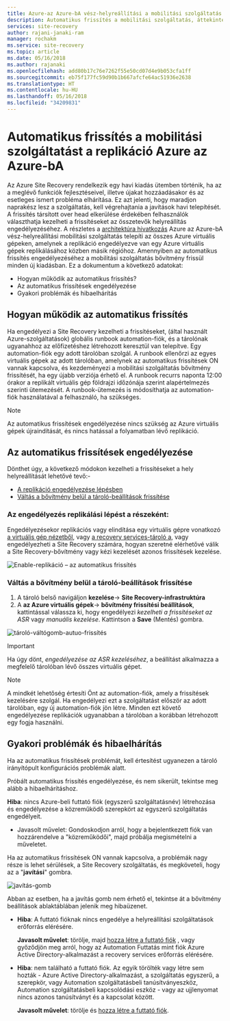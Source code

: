 ```yaml
---
title: Azure-az Azure-bA vész-helyreállítási a mobilitási szolgáltatás automatikus frissítése |} Microsoft Docs
description: Automatikus frissítés a mobilitási szolgáltatás, áttekintést nyújt a Azure Site Recovery segítségével Azure virtuális gépek replikálása esetén.
services: site-recovery
author: rajani-janaki-ram
manager: rochakm
ms.service: site-recovery
ms.topic: article
ms.date: 05/16/2018
ms.author: rajanaki
ms.openlocfilehash: add80b17c76e7262f55e50cd07d4e9b053cfa1ff
ms.sourcegitcommit: eb75f177fc59d90b1b667afcfe64ac51936e2638
ms.translationtype: HT
ms.contentlocale: hu-HU
ms.lasthandoff: 05/16/2018
ms.locfileid: "34209831"
---
```

# <a name="automatic-update-of-the-mobility-service-in-azure-to-azure-replication"></a>Automatikus frissítés a mobilitási szolgáltatást a replikáció Azure az Azure-bA

Az Azure Site Recovery rendelkezik egy havi kiadás ütemben történik, ha az a meglévő funkciók fejlesztéseivel, illetve újakat hozzáadásakor és az esetleges ismert probléma elhárítása. Ez azt jelenti, hogy maradjon naprakész lesz a szolgáltatás, kell végrehajtania a javítások havi telepítését. A frissítés társított over head elkerülése érdekében felhasználók választhatja kezelheti a frissítéseket az összetevők helyreállítás engedélyezéséhez. A részletes a [architektúra hivatkozás](azure-to-azure-architecture.md) Azure az Azure-bA vész-helyreállítási mobilitási szolgáltatás telepíti az összes Azure virtuális gépeken, amelynek a replikáció engedélyezve van egy Azure virtuális gépek replikálásához közben másik régióhoz. Amennyiben az automatikus frissítés engedélyezéséhez a mobilitási szolgáltatás bővítmény frissül minden új kiadásban. Ez a dokumentum a következő adatokat:

- Hogyan működik az automatikus frissítés?
- Az automatikus frissítések engedélyezése
- Gyakori problémák és hibaelhárítás
 
## <a name="how-does-automatic-update-work"></a>Hogyan működik az automatikus frissítés

Ha engedélyezi a Site Recovery kezelheti a frissítéseket, (által használt Azure-szolgáltatások) globális runbook automation-fiók, és a tárolónak ugyanahhoz az előfizetéshez létrehozott keresztül van telepítve. Egy automation-fiók egy adott tárolóban szolgál. A runbook ellenőrzi az egyes virtuális gépek az adott tárolóban, amelynek az automatikus frissítések ON vannak kapcsolva, és kezdeményezi a mobilitási szolgáltatás bővítmény frissítését, ha egy újabb verziója érhető el. A runbook recurrs naponta 12:00 órakor a replikált virtuális gép földrajzi időzónája szerint alapértelmezés szerinti ütemezését. A runbook-ütemezés is módosíthatja az automation-fiók használatával a felhasználó, ha szükséges. 

> [!NOTE]
> Az automatikus frissítések engedélyezése nincs szükség az Azure virtuális gépek újraindítását, és nincs hatással a folyamatban lévő replikáció.

## <a name="enable-automatic-updates"></a>Az automatikus frissítések engedélyezése

Dönthet úgy, a következő módokon kezelheti a frissítéseket a hely helyreállítását lehetővé tevő:-

- [A replikáció engedélyezése lépésben](#as-part-of-the-enable-replication-step)
- [Váltás a bővítmény belül a tároló-beállítások frissítése](#toggle-the-extension-update-settings-inside-the-vault)

### <a name="as-part-of-the-enable-replication-step"></a>Az engedélyezés replikálási lépést a részeként:

Engedélyezésekor replikációs vagy elindítása egy virtuális gépre vonatkozó [a virtuális gép nézetből](azure-to-azure-quickstart.md), vagy [a recovery services-tároló a](azure-to-azure-how-to-enable-replication.md), vagy engedélyezheti a Site Recovery számára, hogyan szeretné elérhetővé válik a Site Recovery-bővítmény vagy kézi kezelését azonos frissítések kezelése.

![Enable-replikáció – az automatikus frissítés](./media/azure-to-azure-autoupdate/enable-rep.png)

### <a name="toggle-the-extension-update-settings-inside-the-vault"></a>Váltás a bővítmény belül a tároló-beállítások frissítése

1. A tároló belső navigáljon **kezelése**-> **Site Recovery-infrastruktúra**
2. A **az Azure virtuális gépek**-> **bővítmény frissítési beállítások**, kattintással válassza ki, hogy engedélyezi *kezelheti a frissítéseket az ASR* vagy *manuális kezelése*. Kattintson a **Save** (Mentés) gombra.

![tároló-váltógomb-autuo-frissítés](./media/azure-to-azure-autoupdate/vault-toggle.png)

> [!Important] 
> Ha úgy dönt, *engedélyezése az ASR kezeléséhez*, a beállítást alkalmazza a megfelelő tárolóban lévő összes virtuális gépet.


> [!Note] 
> A mindkét lehetőség értesíti Önt az automation-fiók, amely a frissítések kezelésére szolgál. Ha engedélyezi ezt a szolgáltatást először az adott tárolóban, egy új automation-fiók jön létre. Minden ezt követő engedélyezése replikációk ugyanabban a tárolóban a korábban létrehozott egy fogja használni.

## <a name="common-issues--troubleshooting"></a>Gyakori problémák és hibaelhárítás

Ha az automatikus frissítések problémát, kell értesítést ugyanezen a tároló irányítópult konfigurációs problémák alatt. 

Próbált automatikus frissítés engedélyezése, és nem sikerült, tekintse meg alább a hibaelhárításhoz.

**Hiba**: nincs Azure-beli futtató fiók (egyszerű szolgáltatásnév) létrehozása és engedélyezése a közreműködő szerepkört az egyszerű szolgáltatás engedélyeit. 
- Javasolt művelet: Gondoskodjon arról, hogy a bejelentkezett fiók van hozzárendelve a "közreműködői", majd próbálja megismételni a műveletet.
 
Ha az automatikus frissítések ON vannak kapcsolva, a problémák nagy része is lehet sérülések, a Site Recovery szolgáltatás, és megköveteli, hogy az a "**javítási**" gombra.

![javítás-gomb](./media/azure-to-azure-autoupdate/repair.png)

Abban az esetben, ha a javítás gomb nem érhető el, tekintse át a bővítmény beállítások ablaktáblában jelenik meg hibaüzenet.

 - **Hiba**: A futtató fióknak nincs engedélye a helyreállítási szolgáltatások erőforrás elérésére.

    **Javasolt művelet**: törölje, majd [hozza létre a futtató fiók](https://docs.microsoft.com/en-us/azure/automation/automation-create-runas-account) , vagy győződjön meg arról, hogy az Automation Futtatás mint fiók Azure Active Directory-alkalmazást a recovery services erőforrás elérésére.

- **Hiba**: nem található a futtató fiók. Az egyik törölték vagy létre sem hozták - Azure Active Directory-alkalmazást, a szolgáltatás egyszerű, a szerepkör, vagy Automation szolgáltatásbeli tanúsítványeszköz, Automation szolgáltatásbeli kapcsolódási eszköz - vagy az ujjlenyomat nincs azonos tanúsítványt és a kapcsolat között. 

    **Javasolt művelet**: törölje és [hozza létre a futtató fiók](https://docs.microsoft.com/en-us/azure/automation/automation-create-runas-account).
